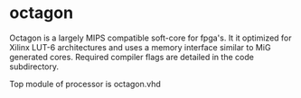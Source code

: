 octagon
=======

Octagon is a largely MIPS compatible soft-core for fpga's. It it optimized for Xilinx LUT-6 architectures and uses a memory interface similar to MiG generated cores. Required compiler flags are detailed in the code subdirectory. 

Top module of processor is octagon.vhd
